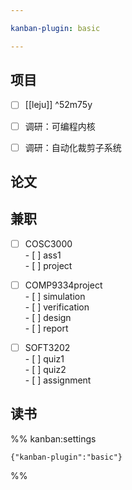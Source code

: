 ```yaml
---

kanban-plugin: basic

---
```


## 项目

- [ ] [[leju]] ^52m75y
- [ ] 调研：可编程内核
- [ ] 调研：自动化裁剪子系统


## 论文



## 兼职

- [ ] COSC3000<br>- [ ] ass1<br>- [ ] project
- [ ] COMP9334project<br>- [ ] simulation<br>- [ ] verification<br>- [ ] design<br>- [ ] report
- [ ] SOFT3202<br>- [ ] quiz1<br>- [ ] quiz2<br>- [ ] assignment


## 读书





%% kanban:settings
```
{"kanban-plugin":"basic"}
```
%%